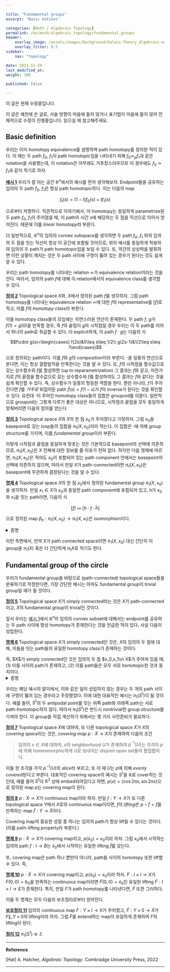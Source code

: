 ```yaml
---

title: "Fundamental groups"
excerpt: "Basic notions"

categories: [Math / Algebraic Topology]
permalink: /ko/math/algebraic_topology/fundamental_groups
header:
    overlay_image: /assets/images/Background/Galois-Theory_Algebraic-extension.png
    overlay_filter: 0.5
sidebar: 
    nav: "topology"

date: 2021-11-20
last_modified_at:
weight: 300

published: false

---
```

<div class="notice--warning" markdown="1">

이 글은 현재 수정중입니다.

이 글은 예전에 쓴 글로, 서술 방향이 마음에 들지 않거나 표기법이 마음에 들지 않아 전체적으로 수정이 진행중입니다. 읽으실 때 참고해주세요.

</div>

## Basic definition

우리는 이미 homotopy equivalence를 설명하며 path homotopy를 정의한 적이 있다. 이 때는 두 path $f_0$, $f_1$이 path homotopic임을 나타내기 위해 $f_0\simeq_p f_1$과 같은 notation을 사용했는데, 이 notation은 아무래도 거추장스러우므로 이 경우에도 $f_0\simeq f_1$과 같이 적기로 하자.

<div class="example" markdown="1">

<ins id="ex1">**예시 1**</ins> 우리가 잘 아는 공간 $\mathbb{R}^n$에서의 예시를 먼저 생각해보자. Endpoint들을 공유하는 임의의 두 path $f_0$, $f_1$은 항상 path homotopic하다. 이는 다음의 map

$$f_t(s)=(1-t)f_0(s)+tf_1(s)$$

으로부터 자명하다. 직관적으로 이야기해서, 이 homotopy는 동일하게 parametrize된 두 path $f_0$, $f_1$이 주어졌을 때, 이 path의 시간 $s$에 해당하는 두 점을 직선으로 이어서 얻어진다. 때문에 이를 *linear homotopy*라 부른다.

</div>

더 일반적으로, $\mathbb{R}^n$의 임의의 convex subspace를 생각하면 두 path $f_0$, $f_1$ 위의 임의의 두 점을 잇는 직선이 항상 이 공간에 포함될 것이므로, 위의 예시를 동일하게 적용하여 임의의 두 path가 path homotopic임을 보일 수 있다. 또, 약간의 상상력을 발휘하면 이런 상황이 깨지는 것은 두 path 사이에 구멍이 뚫려 있는 경우가 된다는 것도 쉽게 알 수 있다. 

우리는 path homotopy를 나타내는 relation $\simeq$가 equivalence relation이라는 것을 안다. 따라서, 임의의 path $f$에 대해 이 relation에서의 equivalence class를 생각할 수 있다.

<div class="definition" markdown="1">

<ins id="df2">**정의 2**</ins> Topological space $X$와, $X$에서 정의된 path $f$를 생각하자. 그럼 path homotopy를 나타내는 equivalence relation $\simeq$에 대한 $f$의 representative를 $[f]$로 적고, 이를 $f$의 *homotopy class*라 부른다.

</div>

이들 homotopy class들의 모임에는 자연스러운 연산이 존재한다. 두 path $f$, $g$가 $f(1)=g(0)$을 만족할 경우, 즉 $f$의 끝점이 $g$의 시작점일 경우 우리는 이 두 path를 이어서 하나의 path로 취급할 수 있다. 더 explicit하게, 이 path $f\cdot g$는 다음의 식

$$f\cdot g(s)=\begin{cases} f(2s)&0\leq s\leq 1/2\\ g(2s-1)&1/2\leq s\leq 1\end{cases}$$

으로 정의되는 path이다. 이를 $f$와 $g$의 *composition*이라 부른다. $\cdot$을 일종의 연산으로 본다면, 이는 항상 결합법칙을 만족한다는 것을 알 수 있다. 또, $f$의 시작점을 함수값으로 갖는 상수함수와 $f$를 합성하면 (up to reparametrization) 그 결과는 $f$와 같고, 마찬가지로 $f$의 끝점을 함수값으로 갖는 상수함수와 $f$를 합성하여도 그 결과는 $f$와 같다는 것을 쉽게 확인할 수 있다. 즉, 상수함수가 일종의 항등원 역할을 한다. 뿐만 아니라, $f$가 주어진다면 $f$를 *거꾸로* 뒤집어둔 path $\bar{f}(s)=f(1-s)$가 $f$의 inverse가 된다는 것을 확인할 수 있다. 요컨대 $\cdot$이 주어진 homotopy class들의 집합은 groupoid를 이룬다. 일반적으로 groupoid는 그렇게 다루기 좋은 대상은 아니므로, 시작점과 끝점을 모두 동일하게 맞춰버리면 다음의 정의를 얻는다.

<div class="definition" markdown="1">

<ins id="df3">**정의 3**</ins> Topological space $X$와 $X$의 한 점 $x_0$가 주어졌다고 가정하자. 그럼 $x_0$을 basepoint로 갖는 loop들의 집합을 $\pi_1(X,x_0)$이라 적는다. 이 집합은 $\cdot$에 의해 group structure를 가지며, 이를 *fundamental group*이라 부른다. 

</div>

이렇게 시작점과 끝점을 동일하게 맞추는 것은 기본적으로 basepoint의 선택에 의존하므로, $\pi_1(X,x_0)$은 $X$ 전체에 대한 정보를 줄 이유가 전혀 없다. 하지만 다음 명제에 따르면, $\pi_1(X,x_0)$은 적어도 $x_0$이 포함되어 있는 path component 안에서는 basepoint의 선택에 의존하지 않으며, 따라서 만일 $X$가 path-connected라면 $\pi_1(X,x_0)$은 basepoint에 무관하게 결정된다는 것을 알 수 있다.

<div class="proposition" markdown="1">

<ins id="pp4">**명제 4**</ins> Topological space $X$의 한 점 $x_0$에서 정의된 fundamental group $\pi_1(X,x_0)$을 생각하자. 만일 $x_1\in X$가 $x_0$과 동일한 path component에 포함되어 있고, $h$가 $x_0$와 $x_1$을 잇는 path라면, 다음의 식

$$[f]\mapsto [h\cdot f\cdot \bar{h}]$$ 

으로 정의된 map $\beta_h:\pi_1(X,x_0)\rightarrow\pi_1(X,x_1)$은 isomorphism이다.

</div>
<details class="proof" markdown="1">
<summary>증명</summary>

우선, 임의의 $[f],[g]\in\pi_1(X,x_0)$에 대하여 

$$[h\cdot (f\cdot g)\cdot\bar{h}]=[(h\cdot f\cdot\bar{h})\cdot(h\cdot g\cdot\bar{h})]=[h\cdot f\cdot\bar{h}][h\cdot g\cdot\bar{h}]$$

이 성립하므로 $\beta_h$는 group homomorphism이다. 또, 어렵지 않게 $\beta_{\bar{h}}:\pi_1(X,x_1)\rightarrow\pi_1(X,x_0)$이 $\beta_h$의 inverse임을 확인할 수 있다. 
</details>

이런 측면에서, 만약 $X$가 path connected space라면 $\pi_1(X,x_0)$ 대신 간단히 이 group을 $\pi_1(X)$ 혹은 더 간단하게 $\pi_1X$로 적기도 한다.

## Fundamental group of the circle

우리가 fundamental group을 바탕으로 (path-connected) topological space들을 분류하기로 작정한다면, 가장 간단한 예시는 아마도 fundamental group이 trivial group일 때가 될 것이다.

<div class="definition" markdown="1">

<ins id="df5">**정의 5**</ins> Topological space $X$가 *simply connected*라는 것은 $X$가 path-connected이고, $X$의 fundamental group이 trivial인 것이다. 

</div>

앞서 우리는 [예시 1](#ex1)에서 $\mathbb{R}^n$의 임의의 convex subset에 대해서는 endpoint를 공유하는 두 path 사이에 항상 homotopy가 존재한다는 것을 언급한 적이 있다. 사실 다음이 성립한다.

<div class="proposition" markdown="1">

<ins id="pp6">**명제 6**</ins> Topological space $X$가 simply connected인 것은, $X$의 임의의 두 점에 대해, 이들을 잇는 path들의 유일한 homotopy class가 존재하는 것이다.

</div>
즉, $X$가 simply connected인 것은 임의의 두 점 $x_0,x_1\in X$가 주어져 있을 때, (1) 이들 사이의 path가 존재하고, (2) 이들 path들은 모두 서로 homotopic한 것과 동치이다.
<details class="proof--alone" markdown="1">
<summary>증명</summary>

우선 $X$가 simply connected라 가정하면, $X$는 path-connected이므로 위에서 언급한 첫 번째 조건이 성립한다. 이제 이들 path들이 모두 homotopic함을 보이자. 두 점 $x_0,x_1\in X$에 대해, $f,g$가 $x_0$과 $x_1$을 잇는 path라 하자. 그럼 우선 $f\cdot\bar{g}$는 $x_0$을 basepoint로 갖는 loop이므로, $\pi_1(X,x_0)$의 원소이고 따라서 constant loop와 homotopic하다. 또, $\bar{g}\cdot g$는 원래부터 constant loop와 homotopic하다. 이제

$$f\simeq f\cdot \bar{g}\cdot g\simeq g$$

가 성립하므로 $f$와 $g$는 homotopic하다. 

거꾸로 $X$의 임의의 두 점에 대해, 이들을 잇는 path가 모두 서로 homotopic하다고 가정하자. 그럼 양 끝점을 모두 동일하게 $x_0$으로 잡으면, 이 말은 $\pi_1(X,x_0)$의 모든 원소가 서로 homotopic하다는 것과 같은 말이고, 따라서 $x_0$을 basepoint로 갖는 임의의 loop는 $\pi_1(X,x_0)$의 원소 중 하나인 constant loop와도 homotopic해야 한다. 

</details>

우리는 해당 예시의 말미에서, 이와 같은 일이 성립하지 않는 경우는 두 개의 path 사이에 구멍이 뚫려 있는 경우라고 주장했었다. 이에 대한 대표적인 예시는 $\pi_1(S^1)$이 될 것이다. 예를 들어, $S^1$의 두 antipodal point를 잇는 위쪽 path와 아래쪽 path는 서로 path-homotopic하지 않다. 따라서 $\pi_1(S^1)$은 반드시 nontrivial한 group structure를 가져야 한다. 이 group을 직접 계산하기 위해서는 몇 가지 사전준비가 필요하다.

<div class="definition" markdown="1">

<ins id="df7">**정의 7**</ins> Topological space $X$에 대하여, 또 다른 topological space $\widetilde{X}$가 $X$의 *covering space*라는 것은, *covering map* $p:\widetilde{X}\rightarrow X$가 존재하여 다음의 조건

> 임의의 $x\in X$에 대하여, $x$의 neighborhood $U$가 존재하여 $p^{-1}(U)$는 <span class="border-highlight">각각이 $p$에 의해 homeomorphic하게 $U$로 보내지는</span> disjoint open set들의 합집합이다.

</div>

이들 한 조각을 각각 $p^{-1}(U)$의 *slice*라 부르고, 또 이 때 $U$는 $p$에 의해 *evenly covered*된다고 부른다. 대표적인 covering space의 예시는 $S^1$을 $\mathbb{R}$로 cover하는 것인데, 예를 들어 $S^1$이 $\mathbb{R}^2$ 상에 embed되어있다고 하면, $p(x)=(\cos2\pi x,\sin2\pi x)$으로 정의된 map $p$는 covering map이 된다. 

<div class="definition" markdown="1">

<ins id="df8">**정의 8**</ins> $p:\widetilde{X}\rightarrow X$가 continuous map이라 하자. 만일 $f:Y\rightarrow X$가 또 다른 topological space $Y$에서 $X$로의 continuous map이라면, $f$의 *lifting*은 $p\circ\tilde{f}=f$를 만족하는 map $\tilde{f}:Y\rightarrow \widetilde{X}$이다.   

</div>

Covering map의 중요한 성질 중 하나는 임의의 path가 항상 lift될 수 있다는 것이다. (이를 path-lifting property라 부른다.)

<div class="proposition" markdown="1">

<ins id="pp9">**명제 9**</ins> $p:\widetilde{X}\rightarrow X$가 covering map이고, $p(\tilde{x}_0)=x_0$이라 하자. 그럼 $x_0$에서 시작하는 임의의 path $f:I\rightarrow B$는 $\tilde{x}_0$에서 시작하는 유일한 lifting $\tilde{f}$를 갖는다.

</div>

또, covering map은 path 하나 뿐만이 아니라, path들 사이의 homotopy 또한 lift할 수 있다. 즉,

<div class="proposition" markdown="1">

<ins id="pp10">**명제 10**</ins> $p:\widetilde{X}\rightarrow X$가 covering map이고, $p(\tilde{x}_0)=x_0$이라 하자. $F:I\times I\rightarrow X$가 $F(0,0)=b_0$을 만족하는 continuous map이라면 $\tilde{F}(0,0)=\tilde{x}_0$인 유일한 lifting $\tilde{F}:I\times I\rightarrow E$가 존재한다. 특히, 만일 $F$가 path homotopy를 나타낸다면, $\tilde{F}$ 또한 그러하다. 

</div>

이들 두 명제는 모두 다음의 보조정리로부터 얻어진다.

<div class="proposition" markdown="1">

<ins id="lem11">**보조정리 11**</ins> 임의의 continuous map $F:Y\times I\rightarrow X$가 주어졌고, $\tilde{F}:Y\times 0\rightarrow\widetilde{X}$가 $F\|\_{Y\times 0}$의 lifting이라 하자. 그럼 $\tilde{F}$를 extend하는 map이 유일하게 존재하여 $F$의 lifting이 된다.

</div>

<div class="proposition" markdown="1">

<ins id="thm12">**정리 12**</ins> $\pi_1(S^1)\cong \mathbb{Z}$.

</div>



---

**Reference**

[Hat] A. Hatcher, *Algebraic Topology*. Combradge University Press, 2022 

---
